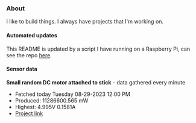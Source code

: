 ### About
I like to build things. I always have projects that I'm working on.

#### Automated updates
This README is updated by a script I have running on a Raspberry Pi, can see the repo [here](https://github.com/jdc-cunningham/raspi-git-repo-updater).

#### Sensor data


**Small random DC motor attached to stick** - data gathered every minute
- Fetched today Tuesday 08-29-2023 12:00 PM
- Produced: 11286600.565 mW
- Highest: 4.995V 0.1581A
- [Project link](https://github.com/jdc-cunningham/turbine-raspi)